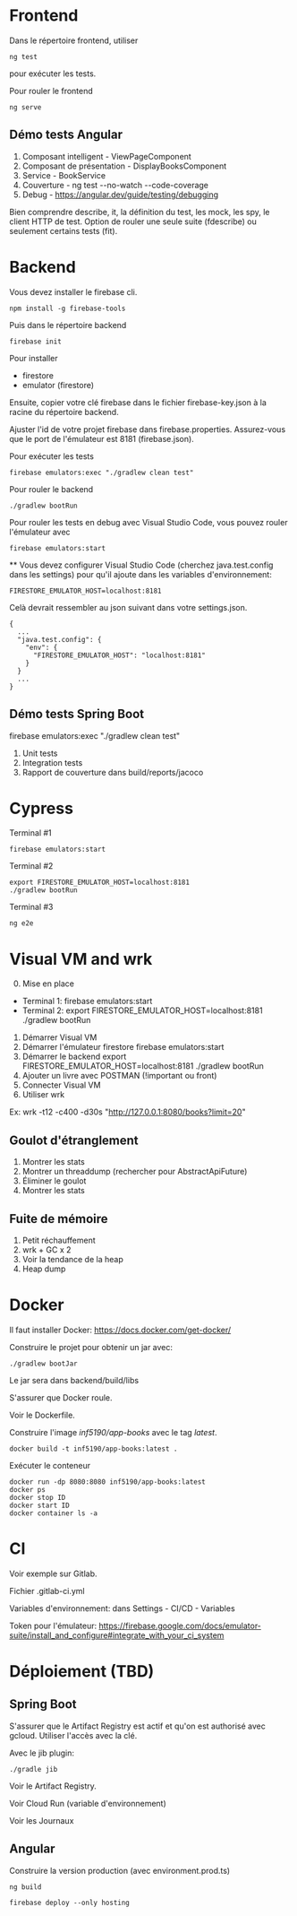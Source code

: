 # Frontend

Dans le répertoire frontend, utiliser

```
ng test
```

pour exécuter les tests.

Pour rouler le frontend

```
ng serve
```

## Démo tests Angular

1. Composant intelligent - ViewPageComponent
2. Composant de présentation - DisplayBooksComponent
3. Service - BookService
4. Couverture - ng test --no-watch --code-coverage
5. Debug - https://angular.dev/guide/testing/debugging

Bien comprendre describe, it, la définition du test, les mock, les spy, le client HTTP de test.
Option de rouler une seule suite (fdescribe) ou seulement certains tests (fit).

# Backend

Vous devez installer le firebase cli.

```
npm install -g firebase-tools
```

Puis dans le répertoire backend

```
firebase init
```

Pour installer

- firestore
- emulator (firestore)

Ensuite, copier votre clé firebase dans le fichier firebase-key.json à la racine du répertoire backend.

Ajuster l'id de votre projet firebase dans firebase.properties.
Assurez-vous que le port de l'émulateur est 8181 (firebase.json).

Pour exécuter les tests

```
firebase emulators:exec "./gradlew clean test"
```

Pour rouler le backend

```
./gradlew bootRun
```

Pour rouler les tests en debug avec Visual Studio Code, vous pouvez rouler l'émulateur avec

```
firebase emulators:start
```

** Vous devez configurer Visual Studio Code (cherchez java.test.config dans les settings) pour qu'il ajoute dans les variables d'environnement:

```
FIRESTORE_EMULATOR_HOST=localhost:8181
```

Celà devrait ressembler au json suivant dans votre settings.json.

```
{
  ...
  "java.test.config": {
    "env": {
      "FIRESTORE_EMULATOR_HOST": "localhost:8181"
    }
  }
  ...
}

```

## Démo tests Spring Boot

firebase emulators:exec "./gradlew clean test"

1. Unit tests
2. Integration tests
3. Rapport de couverture dans build/reports/jacoco

# Cypress

Terminal #1

```
firebase emulators:start
```

Terminal #2

```
export FIRESTORE_EMULATOR_HOST=localhost:8181
./gradlew bootRun

```

Terminal #3

```
ng e2e
```

# Visual VM and wrk

0. Mise en place

- Terminal 1:
  firebase emulators:start
- Terminal 2:
  export FIRESTORE_EMULATOR_HOST=localhost:8181
  ./gradlew bootRun

1. Démarrer Visual VM
2. Démarrer l'émulateur firestore
   firebase emulators:start
3. Démarrer le backend
   export FIRESTORE_EMULATOR_HOST=localhost:8181
   ./gradlew bootRun
4. Ajouter un livre avec POSTMAN (!important ou front)
5. Connecter Visual VM
6. Utiliser wrk

Ex: wrk -t12 -c400 -d30s "http://127.0.0.1:8080/books?limit=20"

## Goulot d'étranglement

1. Montrer les stats
2. Montrer un threaddump (rechercher pour AbstractApiFuture)
3. Éliminer le goulot
4. Montrer les stats

## Fuite de mémoire

1. Petit réchauffement
2. wrk + GC x 2
3. Voir la tendance de la heap
4. Heap dump

# Docker

Il faut installer Docker: https://docs.docker.com/get-docker/

Construire le projet pour obtenir un jar avec:

```
./gradlew bootJar
```

Le jar sera dans backend/build/libs

S'assurer que Docker roule.

Voir le Dockerfile.

Construire l'image _inf5190/app-books_ avec le tag _latest_.

```
docker build -t inf5190/app-books:latest . 
```

Exécuter le conteneur

```
docker run -dp 8080:8080 inf5190/app-books:latest
docker ps
docker stop ID
docker start ID
docker container ls -a
```

# CI

Voir exemple sur Gitlab.

Fichier .gitlab-ci.yml

Variables d'environnement: dans Settings - CI/CD - Variables

Token pour l'émulateur: https://firebase.google.com/docs/emulator-suite/install_and_configure#integrate_with_your_ci_system

# Déploiement (TBD)

## Spring Boot

S'assurer que le Artifact Registry est actif et qu'on est authorisé avec gcloud.
Utiliser l'accès avec la clé.

Avec le jib plugin:

```
./gradle jib
```

Voir le Artifact Registry.

Voir Cloud Run (variable d'environnement)

Voir les Journaux

## Angular

Construire la version production (avec environment.prod.ts)

```
ng build
```

```
firebase deploy --only hosting
```

